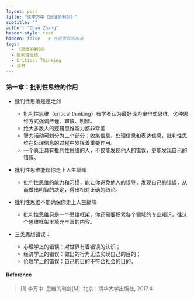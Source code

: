 ```yaml
---
layout: post
title: "读李万中《思维的利剑》"
subtitle: ""
author: "Chao Zhang"
header-style: text
hidden: false   # 在首页显示出来
tags:
  - 《思维的利剑》
  - 批判性思维
  - Critical Thinking
  - 读书
---
```



### 第一章：批判性思维的作用
- 批判性思维是逻之剑
	- 批判性思维（critical thinking）有学者认为最好译为审辩式思维，这种思维方式强调严谨、审慎、明辨。
	- 绝大多数人的逻辑思维能力都非常差
	- 智力活动可划分为三个部分：收集信息、处理信息和表达信息，批判性思维在处理信息的过程中发挥着重要作用。
	- 一个真正具有批判性思维的人，不仅能发现他人的错误，更能发现自己的错误。

- 批判性思维能帮你走上人生巅峰
    - 批判性思维的能力和习惯，能让你避免他人的误导，发现自己的错误，从而做出明智的决定，得出相对正确的结论。

- 批判性思维不能确保你走上人生巅峰
    - 批判性思维只是一个思维框架，你还需要积累各个领域的专业知识，往这个思维框架里填充丰富的内容。

- 三类思想错误：
    - 心理学上的错误：对世界有着错误的认识；
    - 经济学上的错误：做出的行为无法实现自己的目的；
    - 伦理学上的错误：自己的目的不符合社会的目的。



#### Reference
> [1] 李万中. 思维的利剑[M]. 北京：清华大学出版社, 2017.4.